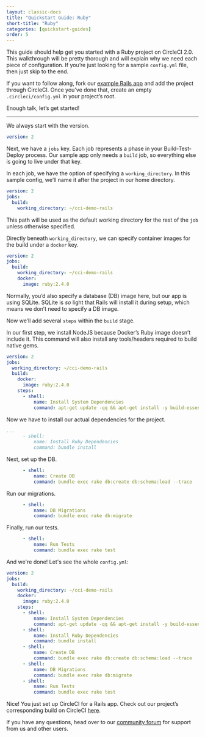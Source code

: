```yaml
---
layout: classic-docs
title: "Quickstart Guide: Ruby"
short-title: "Ruby"
categories: [quickstart-guides]
order: 5
---
```


This guide should help get you started with a Ruby project on CircleCI 2.0. This walkthrough will be pretty thorough and will explain why we need each piece of configuration. If you’re just looking for a sample `config.yml` file, then just skip to the end.

If you want to follow along, fork our [example Rails app](https://github.com/circleci/cci-demo-rails) and add the project through CircleCI. Once you've done that, create an empty `.circleci/config.yml` in your project’s root.

Enough talk, let’s get started!

---

We always start with the version.

```yaml
version: 2
```

Next, we have a `jobs` key. Each job represents a phase in your Build-Test-Deploy process. Our sample app only needs a `build` job, so everything else is going to live under that key.

In each job, we have the option of specifying a `working_directory`. In this sample config, we’ll name it after the project in our home directory.

```yaml
version: 2
jobs:
  build:
    working_directory: ~/cci-demo-rails
```

This path will be used as the default working directory for the rest of the `job` unless otherwise specified.

Directly beneath `working_directory`, we can specify container images for the build under a `docker` key.

```yaml
version: 2
jobs:
  build:
    working_directory: ~/cci-demo-rails
    docker:
      image: ruby:2.4.0
```

Normally, you’d also specify a database (DB) image here, but our app is using SQLite. SQLite is _so_ light that Rails will install it during setup, which means we don’t need to specify a DB image.

Now we’ll add several `steps` within the `build` stage.

In our first step, we install NodeJS because Docker’s Ruby image doesn’t include it. This command will also install any tools/headers required to build native gems.

```yaml
version: 2
jobs:
  working_directory: ~/cci-demo-rails
  build:
    docker:
      image: ruby:2.4.0
    steps:
      - shell:
          name: Install System Dependencies
          command: apt-get update -qq && apt-get install -y build-essential nodejs
```

Now we have to install our actual dependencies for the project.

```yaml
...
      - shell:
          name: Install Ruby Dependencies
          command: bundle install
```

Next, set up the DB.

```yaml
      - shell:
          name: Create DB
          command: bundle exec rake db:create db:schema:load --trace
```

Run our migrations.

```yaml
      - shell:
          name: DB Migrations
          command: bundle exec rake db:migrate
```

Finally, run our tests.

```yaml
      - shell:
          name: Run Tests
          command: bundle exec rake test
```

And we're done! Let's see the whole `config.yml`:

```yaml
version: 2
jobs:
  build:
    working_directory: ~/cci-demo-rails
    docker:
      image: ruby:2.4.0
    steps:
      - shell:
          name: Install System Dependencies
          command: apt-get update -qq && apt-get install -y build-essential nodejs
      - shell:
          name: Install Ruby Dependencies
          command: bundle install
      - shell:
          name: Create DB
          command: bundle exec rake db:create db:schema:load --trace
      - shell:
          name: DB Migrations
          command: bundle exec rake db:migrate
      - shell:
          name: Run Tests
          command: bundle exec rake test
```

Nice! You just set up CircleCI for a Rails app. Check out our project’s corresponding build on CircleCI [here](https://circleci.com/gh/circleci/cci-demo-rails).

If you have any questions, head over to our [community forum](https://discuss.circleci.com/) for support from us and other users.
